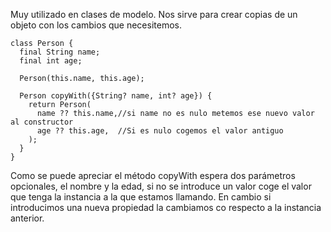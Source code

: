 Muy utilizado en clases de modelo. Nos sirve para crear copias de un objeto con los cambios que necesitemos.

```
class Person {
  final String name;
  final int age;
  
  Person(this.name, this.age);

  Person copyWith({String? name, int? age}) {
    return Person(
      name ?? this.name,//si name no es nulo metemos ese nuevo valor al constructor
      age ?? this.age,  //Si es nulo cogemos el valor antiguo
    );
  }
}
```

Como se puede apreciar el método copyWith espera dos parámetros opcionales, el nombre y la edad, si no se introduce un valor coge el valor que tenga la instancia a la que estamos llamando. En cambio si introducimos una nueva propiedad la cambiamos co respecto a la instancia anterior.
